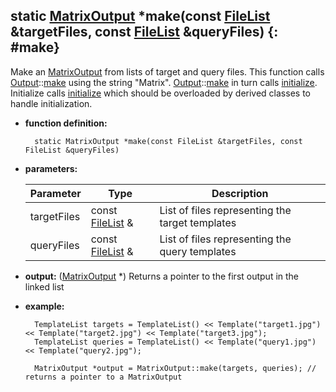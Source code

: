 ## static [MatrixOutput](matrixoutput.md) \*make(const [FileList](../filelist/filelist.md) &targetFiles, const [FileList](../filelist/filelist.md) &queryFiles) {: #make}

Make an [MatrixOutput](matrixoutput.md) from lists of target and query files. This function calls [Output](../output/output.md)::[make](../output/statics.md#make) using the string "Matrix". [Output](../output/output.md)::[make](../output/statics.md#make) in turn calls [initialize](functions.md#initialize). Initialize calls [initialize](../output/functions.md#initialize) which should be overloaded by derived classes to handle initialization.

* **function definition:**

		static MatrixOutput *make(const FileList &targetFiles, const FileList &queryFiles)

* **parameters:**

	Parameter | Type | Description
	--- | --- | ---
	targetFiles | const [FileList](../filelist/filelist.md) & | List of files representing the target templates
	queryFiles | const [FileList](../filelist/filelist.md) & | List of files representing the query templates

* **output:** ([MatrixOutput](matrixoutput.md) \*) Returns a pointer to the first output in the linked list
* **example:**

		TemplateList targets = TemplateList() << Template("target1.jpg") << Template("target2.jpg") << Template("target3.jpg");
		TemplateList queries = TemplateList() << Template("query1.jpg") << Template("query2.jpg");

		MatrixOutput *output = MatrixOutput::make(targets, queries); // returns a pointer to a MatrixOutput
